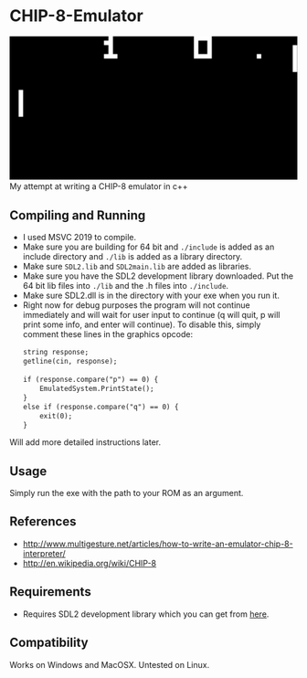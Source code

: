# CHIP-8-Emulator
![alt-text](https://github.com/Jack-Rickwood/Chip-8-Emulator/blob/master/images/Pong.png "Pong")
My attempt at writing a CHIP-8 emulator in c++

## Compiling and Running
- I used MSVC 2019 to compile.
- Make sure you are building for 64 bit and `./include` is added as an include directory and `./lib` is added as a library directory.
- Make sure `SDL2.lib` and `SDL2main.lib` are added as libraries.
- Make sure you have the SDL2 development library downloaded. Put the 64 bit lib files into `./lib` and the .h files into `./include`.
- Make sure SDL2.dll is in the directory with your exe when you run it.
- Right now for debug purposes the program will not continue immediately and will wait for user input to continue (q will quit, p will print some info, and enter will continue). To disable this, simply comment these lines in the graphics opcode:
	```
	string response;
	getline(cin, response);

	if (response.compare("p") == 0) {
		EmulatedSystem.PrintState();
	}
	else if (response.compare("q") == 0) {
		exit(0);
	}
	```

Will add more detailed instructions later.

## Usage
Simply run the exe with the path to your ROM as an argument.

## References
- http://www.multigesture.net/articles/how-to-write-an-emulator-chip-8-interpreter/
- http://en.wikipedia.org/wiki/CHIP-8

## Requirements
- Requires SDL2 development library which you can get from [here](https://www.libsdl.org/download-2.0.php).

## Compatibility
Works on Windows and MacOSX. Untested on Linux.